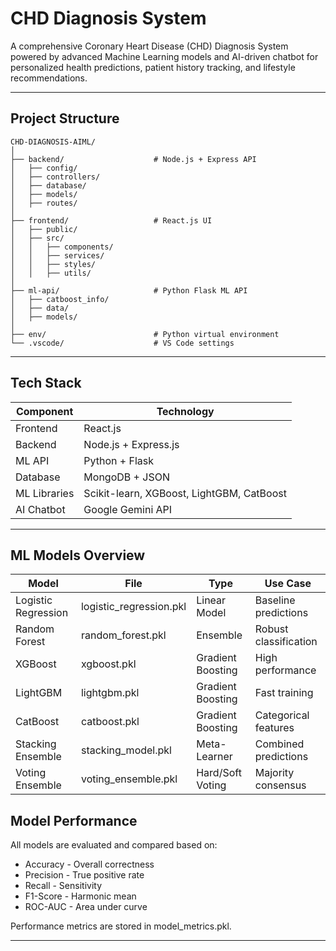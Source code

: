 # CHD Diagnosis System

A comprehensive Coronary Heart Disease (CHD) Diagnosis System powered by advanced Machine Learning models and AI-driven chatbot for personalized health predictions, patient history tracking, and lifestyle recommendations.

---

## Project Structure

```
CHD-DIAGNOSIS-AIML/
│
├── backend/                    # Node.js + Express API
│   ├── config/
│   ├── controllers/
│   ├── database/
│   ├── models/
│   ├── routes/
│
├── frontend/                   # React.js UI
│   ├── public/
│   ├── src/
│   │   ├── components/
│   │   ├── services/
│   │   ├── styles/
│   │   ├── utils/
│
├── ml-api/                     # Python Flask ML API
│   ├── catboost_info/
│   ├── data/
│   ├── models/
│
├── env/                        # Python virtual environment
└── .vscode/                    # VS Code settings
```

---

## Tech Stack

| Component | Technology |
|-----------|------------|
| Frontend | React.js |
| Backend | Node.js + Express.js |
| ML API | Python + Flask |
| Database | MongoDB + JSON |
| ML Libraries | Scikit-learn, XGBoost, LightGBM, CatBoost |
| AI Chatbot | Google Gemini API |

---

## ML Models Overview

| Model | File | Type | Use Case |
|-------|------|------|----------|
| Logistic Regression | logistic_regression.pkl | Linear Model | Baseline predictions |
| Random Forest | random_forest.pkl | Ensemble | Robust classification |
| XGBoost | xgboost.pkl | Gradient Boosting | High performance |
| LightGBM | lightgbm.pkl | Gradient Boosting | Fast training |
| CatBoost | catboost.pkl | Gradient Boosting | Categorical features |
| Stacking Ensemble | stacking_model.pkl | Meta-Learner | Combined predictions |
| Voting Ensemble | voting_ensemble.pkl | Hard/Soft Voting | Majority consensus |

## Model Performance

All models are evaluated and compared based on:
- Accuracy - Overall correctness
- Precision - True positive rate
- Recall - Sensitivity
- F1-Score - Harmonic mean
- ROC-AUC - Area under curve

Performance metrics are stored in model_metrics.pkl.

---
